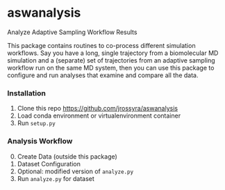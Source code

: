 # aswanalysis

Analyze Adaptive Sampling Workflow Results


This package contains routines to co-process different simulation workflows. Say you have a long, single
trajectory from a biomolecular MD simulation and a (separate) set of trajectories from an adaptive
sampling workflow run on the same MD system, then you can use this package to configure and run analyses
that examine and compare all the data. 

### Installation

1. Clone this repo https://github.com/jrossyra/aswanalysis
2. Load conda environment or virtualenvironment container
2. Run `setup.py`

### Analysis Workflow

0. Create Data (outside this package)
1. Dataset Configuration
2. Optional: modified version of `analyze.py`
3. Run `analyze.py` for dataset

